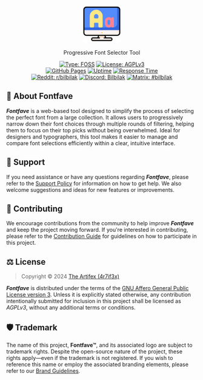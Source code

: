 <p align="center">
    <a href="#">
        <img height="100" src="https://raw.githubusercontent.com/bilbilak/fontfave/main/.github/assets/fontfave-icon.png" alt="Icon">
    </a>
</p>

<p align="center">
    Progressive Font Selector Tool
</p>

<p align="center">
    <a href="https://en.wikipedia.org/wiki/Free_and_open-source_software">
        <img src="https://img.shields.io/badge/type-FOSS-3da639?style=flat-square" alt="Type: FOSS"></a>
    <a href="https://github.com/bilbilak/fontfave/blob/main/LICENSE.md">
        <img src="https://img.shields.io/badge/license-AGPL--3.0-663066?style=flat-square" alt="License: AGPLv3"></a>
    <br>
    <a href="https://pages.github.com">
        <img src="https://img.shields.io/badge/GitHub-Pages-000000?logo=github&style=flat-square" alt="GitHub Pages"></a>
    <a href="https://bilbilak.dev/status/history/fontfave-com">
        <img src="https://img.shields.io/endpoint?url=https%3A%2F%2Fraw.githubusercontent.com%2Fbilbilak%2Fstatus%2Fmaster%2Fapi%2Ffontfave-com%2Fuptime.json?v=2&style=flat-square" alt="Uptime"></a>
    <a href="https://bilbilak.dev/status/history/fontfave-com">
        <img src="https://img.shields.io/endpoint?url=https%3A%2F%2Fraw.githubusercontent.com%2Fbilbilak%2Fstatus%2Fmaster%2Fapi%2Ffontfave-com%2Fresponse-time.json&style=flat-square" alt="Response Time"></a>
    <br>
    <a href="https://www.reddit.com/r/bilbilak">
        <img src="https://img.shields.io/badge/Reddit-r%2Fbilbilak-ff4500?logo=reddit&style=flat-square" alt="Reddit: r/bilbilak"></a>
    <a href="https://discord.gg/zAZATWqVmK">
        <img src="https://img.shields.io/badge/Discord-Bilbilak-5865f2?logo=discord&style=flat-square" alt="Discord: Bilbilak"></a>
    <a href="https://matrix.to/#/#bilbilak:matrix.org">
        <img src="https://img.shields.io/badge/Matrix-%23bilbilak-000000?logo=matrix&style=flat-square" alt="Matrix: #bilbilak"></a>
</p>

## 📖 About Fontfave

**_Fontfave_** is a web-based tool designed to simplify the process of selecting the perfect font from a large collection. It allows users to progressively narrow down their font choices through multiple rounds of filtering, helping them to focus on their top picks without being overwhelmed. Ideal for designers and typographers, this tool makes it easier to manage and compare font selections efficiently within a clear, intuitive interface.

## 👥 Support

If you need assistance or have any questions regarding **_Fontfave_**, please refer to the [Support Policy](https://github.com/bilbilak/fontfave/blob/main/docs/SUPPORT.md) for information on how to get help. We also welcome suggestions and ideas for new features or improvements.

## 🤝 Contributing

We encourage contributions from the community to help improve **_Fontfave_** and keep the project moving forward. If you're interested in contributing, please refer to the [Contribution Guide](https://github.com/bilbilak/fontfave/blob/main/docs/CONTRIBUTING.md) for guidelines on how to participate in this project.

## ⚖️ License

> Copyright © 2024 [The Artifex (4r7if3x)](https://github.com/4r7if3x)

**_Fontfave_** is distributed under the terms of the [GNU Affero General Public License version 3](https://github.com/bilbilak/fontfave/blob/main/LICENSE.md). Unless it is explicitly stated otherwise, any contribution intentionally submitted for inclusion in this project shall be licensed as _AGPLv3_, without any additional terms or conditions.

## 🛡️ Trademark

The name of this project, **Fontfave™**, and its associated logo are subject to trademark rights. Despite the open-source nature of the project, these rights apply—even if the trademark is not registered. If you wish to reference this name or employ the associated branding elements, please refer to our [Brand Guidelines](https://github.com/bilbilak/fontfave/blob/main/docs/BRAND_GUIDELINES.md).
